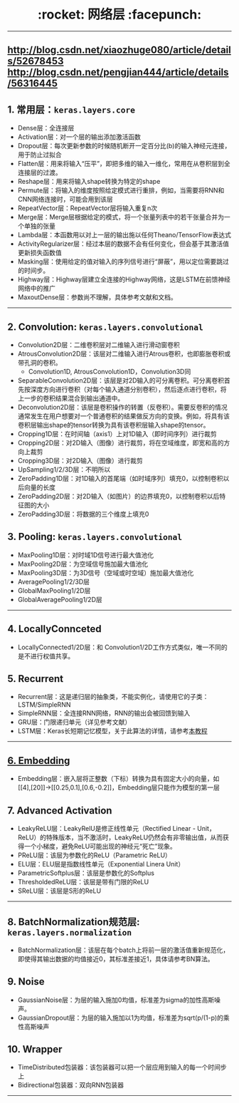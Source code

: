 <h1 align = "center">:rocket: 网络层 :facepunch:</h1>

---
http://blog.csdn.net/xiaozhuge080/article/details/52678453
http://blog.csdn.net/pengjian444/article/details/56316445
---
## 1. 常用层：`keras.layers.core`
- Dense层：全连接层
- Activation层：对一个层的输出添加激活函数
- Dropout层：每次更新参数的时候随机断开一定百分比(b)的输入神经元连接，用于防止过拟合
- Flatten层：用来将输入“压平”，即把多维的输入一维化，常用在从卷积层到全连接层的过渡。
- Reshape层：用来将输入shape转换为特定的shape
- Permute层：将输入的维度按照给定模式进行重排，例如，当需要将RNN和CNN网络连接时，可能会用到该层
- RepeatVector层：RepeatVector层将输入重复n次
- Merge层：Merge层根据给定的模式，将一个张量列表中的若干张量合并为一个单独的张量
- Lambda层：本函数用以对上一层的输出施以任何Theano/TensorFlow表达式
- ActivityRegularizer层：经过本层的数据不会有任何变化，但会基于其激活值更新损失函数值
- Masking层：使用给定的值对输入的序列信号进行“屏蔽”，用以定位需要跳过的时间步。
- Highway层：Highway层建立全连接的Highway网络，这是LSTM在前馈神经网络中的推广
- MaxoutDense层：参数尚不理解，具体参考文献和文档。

---
## 2. Convolution: `keras.layers.convolutional`
- Convolution2D层：二维卷积层对二维输入进行滑动窗卷积
- AtrousConvolution2D层：该层对二维输入进行Atrous卷积，也即膨胀卷积或带孔洞的卷积。
    - Convolution1D, AtrousConvolution1D，Convolution3D同
- SeparableConvolution2D层：该层是对2D输入的可分离卷积。可分离卷积首先按深度方向进行卷积（对每个输入通道分别卷积），然后逐点进行卷积，将上一步的卷积结果混合到输出通道中。
- Deconvolution2D层：该层是卷积操作的转置（反卷积）。需要反卷积的情况通常发生在用户想要对一个普通卷积的结果做反方向的变换。例如，将具有该卷积层输出shape的tensor转换为具有该卷积层输入shape的tensor。
- Cropping1D层：在时间轴（axis1）上对1D输入（即时间序列）进行裁剪
- Cropping2D层：对2D输入（图像）进行裁剪，将在空域维度，即宽和高的方向上裁剪
- Cropping3D层：对2D输入（图像）进行裁剪
- UpSampling1/2/3D层：不明所以
- ZeroPadding1D层：对1D输入的首尾端（如时域序列）填充0，以控制卷积以后向量的长度
- ZeroPadding2D层：对2D输入（如图片）的边界填充0，以控制卷积以后特征图的大小
- ZeroPadding3D层：将数据的三个维度上填充0

## 3. Pooling: `keras.layers.convolutional`
- MaxPooling1D层：对时域1D信号进行最大值池化
- MaxPooling2D层：为空域信号施加最大值池化
- MaxPooling3D层：为3D信号（空域或时空域）施加最大值池化
- AveragePooling1/2/3D层
- GlobalMaxPooling1/2D层
- GlobalAveragePooling1/2D层

---
## 4. LocallyConnceted
- LocallyConnected1/2D层：和 Convolution1/2D工作方式类似，唯一不同的是不进行权值共享。

## 5. Recurrent
- Recurrent层：这是递归层的抽象类，不能实例化，请使用它的子类：LSTM/SimpleRNN
- SimpleRNN层：全连接RNN网络，RNN的输出会被回馈到输入
- GRU层：门限递归单元（详见参考文献）
- LSTM层：Keras长短期记忆模型，关于此算法的详情，请参考[本教程][1]

---
## [6. Embedding][2]
- Embedding层：嵌入层将正整数（下标）转换为具有固定大小的向量，如[[4],[20]]->[[0.25,0.1],[0.6,-0.2]]，Embedding层只能作为模型的第一层

## 7. Advanced Activation
- LeakyReLU层：LeakyRelU是修正线性单元（Rectified Linear - Unit，ReLU）的特殊版本，当不激活时，LeakyReLU仍然会有非零输出值，从而获得一个小梯度，避免ReLU可能出现的神经元“死亡”现象。
- PReLU层：该层为参数化的ReLU（Parametric ReLU）
- ELU层：ELU层是指数线性单元（Exponential Linera Unit）
- ParametricSoftplus层：该层是参数化的Softplus
- ThresholdedReLU层：该层是带有门限的ReLU
- SReLU层：该层是S形的ReLU

---
## 8. BatchNormalization规范层: `keras.layers.normalization`
- BatchNormalization层：该层在每个batch上将前一层的激活值重新规范化，即使得其输出数据的均值接近0，其标准差接近1，具体请参考BN算法。

## 9. Noise
- GaussianNoise层：为层的输入施加0均值，标准差为sigma的加性高斯噪声。
- GaussianDropout层：为层的输入施加以1为均值，标准差为sqrt(p/(1-p)的乘性高斯噪声

## 10. Wrapper
- TimeDistributed包装器：该包装器可以把一个层应用到输入的每一个时间步上
- Bidirectional包装器：双向RNN包装器

---
[1]: http://deeplearning.net/tutorial/lstm.html
[2]: https://github.com/Jie-Yuan/AI/blob/master/1_Keras/2_Layers/Embedding%E5%B1%82.md










